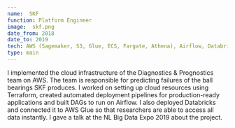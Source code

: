 ```yaml
---
name:  SKF
function: Platform Engineer
image:  skf.png
date_from: 2018
date_to: 2019
tech: AWS (Sagemaker, S3, Glue, ECS, Fargate, Athena), Airflow, Databricks, Terraform
type: main
---
```


I implemented the cloud infrastructure of the Diagnostics & Prognostics team on AWS. The team is responsible for predicting failures of the ball bearings SKF produces. I worked on setting up cloud resources using Terraform, created automated deployment pipelines for production-ready applications and built DAGs to run on Airflow. I also deployed Databricks and connected it to AWS Glue so that researchers are able to access all data instantly. I gave a talk at the NL Big Data Expo 2019 about the project.
